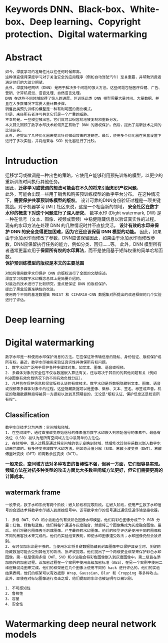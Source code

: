 # Keywords DNN、Black-box、White-box、Deep learning、Copyright protection、Digital watermarking
# Abstract
```
如今，深度学习的准确性比以往任何时候都高。
这种演变使得深度学习对于关注安全的应用程序（例如自动驾驶汽车）至关重要，并帮助消费者满足他们的大部分期望。
此外，深度神经网络 (DNN) 是用于解决多个问题的强大方法。这些问题包括医疗保健、广告、营销、计算机视觉、语音处理、自然语言处理。
DNN 在这些不同领域取得了惊人的进展，但训练此类 DNN 模型需要大量时间、大量数据，并且在大多数情况下需要大量计算步骤。
销售此类预先训练的模型是一种有利可图的商业模式。
但是，未经所有者许可共享它们是一个严重的威胁。
不幸的是，一旦模型被出售，它们就可以很容易地被复制和重新分发。
本文首先回顾了数字水印技术如何真正有助于 DNN 的版权保护。然后，提出了最新技术之间的比较研究。
此外，还提出了几种优化器来提高针对微调攻击的准确性。最后，使用多个优化器在黑盒设置下进行了多次实验，并将结果与​​ SGD 优化器进行了比较。
```

# Intruduction
迁移学习或微调是一种出色的策略，它使用户能够利用预先训练的模型，以更少的重新训练时间执行其他任务。  
因此，**迁移学习或微调的想法可能会在不久的将来引起知识产权问题**。  
此外，可能会出现一些用于销售和购买预训练模型的数字平台分布。
在这种情况下，**需要保护共享预训练模型的版权**。
设计可靠的DNN身份验证过程是一项关键挑战。对于机器学习 (ML) 社区来说，这是一个相当新的领域，
**安全社区在数字水印的概念下对这个问题进行了深入研究**。
数字水印 (Dight watermark, DW) 是一种在信号（文本、图像、视频或音频）中稳健隐藏信息以验证真实性的过程。
现有的水印方法在处理 DNN 的几种情况时并不直接灵活。
**设计有效的水印来保护 DNN 的安全变得更加困难，因为它还应该保留 DNN 模型的功能。**
因此，如果由于添加水印而修改了参数，DNN应该保留因此，如果由于添加水印而修改参数，DNN应保留执行任务的能力，例如分类、回归......等。
此外，DNN 模型所有者通常更喜欢用于**保留所有权的水印算法**，而不是使用基于矩阵权重的简单哈希函数。  
**保护​​预训练模型的版权是本文的主要范围**

```
对如何使用数字水印保护 DNN 的版权进行了全面的文献综述。
深度学习和数字水印概念总体上是简要介绍的。
对最近的技术进行了比较研究，重点是保证 DNN 的版权保护。
提出了黑盒设置准确性的改进。
使用两个不同的基准数据集 MNIST 和 CIFAR10-CNN 数据集对所提出的改进框架的几个实验进行了评估。
```
# Deep learning
# Digital watermarking

```
数字水印是一种使用水印保护消息的方法。它应保证所传输信息的隐私、身份验证、版权保护或所有权。最近，数字水印被用来验证真实性并确保所有权问题。
1. 数字水印广泛用于保护各种多媒体对象，如文本、图像、语音或视频。
2. 多媒体对象的安全性不仅与数据嵌入算法有关，还与取决于其目的的其他问题有关（例如RGB图像有效负载情况下的不同有效负载分区）。
3. 几种旨在保护信息和保留版权认证的有效技术。数字水印是将数据隐藏到文本、图像、语音或视频等多媒体对象中的过程。这些隐藏数据可以是图像、徽标、文本、签名、标签或声音。机密的隐藏数据稍后将被另一方提取以达到其预期目的，无论是"版权认证、保护信息还是检查所有权"。
```
## Classification
```
数字水印技术分为两类：空间域和频域。
1. 在空间域中，通过直接改变原始信号的像素值将数字水印嵌入到原始信号的像素中。最低有效位 (LSB) 被认为是所有空间域方法中最简单的方法位。
2. 在频域中，嵌入过程是通过将空间域的表示变换到频域，然后修改其频率系数以嵌入数字水印来完成的。有多种变换域数字水印方法，例如奇异值分解（SVD、离散小波变换（DWT）、离散傅里叶变换（DFT）和离散余弦变换（DCT）。
```
**一般来说，空间域方法对多种攻击的鲁棒性不强，但另一方面，它们很容易实现。频域方法在对抗多种类型的攻击方面比大多数空间域方法更好，但它们需要更高的计算成本**。
## watermark frame
```
一般来说，数字水印系统有两个阶段：嵌入阶段和提取阶段。在嵌入阶段，使用产生数字水印信号的合适技术将数字水印插入到原始信号中。该带数字水印的信号通过通信信道传输至接收器。
```
```
1. 多级 DWT、SVD 和小波融合的有效彩色图像水印模型。他们将彩色图像分成三个 RGB 分量；红色、绿色和蓝色。他们将每个通道与灰度融合，然后将三个图像集成为灰度融合图像。最后，他们将融合图像去毛刺成图像，产生最终的水印图像。他们的模型评估是使用不同的图像和不同的黑客技术来完成的。他们的实验结果表明，即使水印图像遭受攻击；水印图像仍然会被识别。
2. 有时仅加水印是不够的。当使用水印将关键数据隐藏到封面图像中以保护其安全时，关键的隐藏数据可能会受到其他方的攻击、损坏或提取。他们提出了一个两级安全框架来保护彩色水印图像。第一级是使用多级 DWT、SVD 和小波融合将彩色图像嵌入到灰度图像中。第二级旨在添加额外的加密过程。该加密过程在一个案例中使用高级加密标准（AES），在另一个案例中使用二维逻辑混沌图来完成。他们的框架是在几个图像上使用不同的 hack 进行评估的。他们的实验结果表明，他们的框架可以有效抵御 Wrap、Gaussian、Blur 和 Cropping 等多种攻击。此外，即使在对标记图像进行攻击之后，他们提取的水印也被证明可以被识别。
```
```
1. 不可感知性
2. 鲁棒性
3. 容量
4. 安全性
```

# Watermarking deep neural network models
